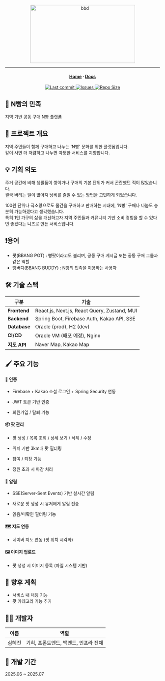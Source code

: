 <p align="center">
  <img width="341" height="189" alt="bbd" src="https://github.com/user-attachments/assets/dc80f415-9bc0-4ce1-8b9a-d02644b4161a" />
</p>
<hr>

<h4 align="center">
  <a href="https://bbang-buddy.com">Home</a>
  ·
  <a href="https://bbang-buddy.github.io">Docs</a>
</h4>
<div align="center">
  <p>
    <a href="https://github.com/LazyVim/LazyVim/pulse">
      <img alt="Last commit" src="https://img.shields.io/github/last-commit/shj78/bbang-buddy?style=for-the-badge&logo=starship&color=8bd5ca&logoColor=D9E0EE&labelColor=302D41"/>
    </a>
    <a href="https://github.com/LazyVim/LazyVim/issues">
      <img alt="Issues" src="https://img.shields.io/github/issues/shj78/bbang-buddy?style=for-the-badge&logo=bilibili&color=F5E0DC&logoColor=D9E0EE&labelColor=302D41" />
    </a>
      <a href="https://github.com/LazyVim/LazyVim">
      <img alt="Repo Size" src="https://img.shields.io/github/repo-size/shj78/bbang-buddy?color=%23DDB6F2&label=SIZE&logo=codesandbox&style=for-the-badge&logoColor=D9E0EE&labelColor=302D41" />
    </a>
  </p>
</div>

## 🍞 N빵의 민족

지역 기반 공동 구매 N빵 플랫폼

## 📌 프로젝트 개요

지역 주민들이 함께 구매하고 나누는 'N빵' 문화를 위한 플랫폼입니다. <br>
같이 사면 더 저렴하고 나누면 따뜻한 서비스를 지향합니다.

## 💡 기획 의도
주거 공간에 비해 생필품이 쌓이거나 구매의 기본 단위가 커서 곤란했던 적이 많았습니다. <br>
결국 버리는 일이 많아져 낭비를 줄일 수 있는 방법을 고민하게 되었습니다. 

100원 단위나 극소량으로도 물건을 구매하고 판매하는 시대에, 'N빵' 구매나 나눔도 충분히 가능하겠다고 생각했습니다. <br>
특히 1인 가구의 삶을 개선하고자 지역 주민들과 커뮤니티 기반 소비 경험을 할 수 있다면 좋겠다는 니즈로 만든 서비스입니다.

## ❗️용어
- 팟(BBANG POT) : 빵팟이라고도 불리며, 공동 구매 게시글 또는 공동 구매 그룹과 같은 역할
- 빵버디(BBANG BUDDY) : N빵의 민족을 이용하는 사용자

## 🛠 기술 스택
| 구분 | 기술 |
|------|------|
| **Frontend** | React.js, Next.js, React Query, Zustand, MUI |
| **Backend** | Spring Boot, Firebase Auth, Kakao API, SSE |
| **Database** | Oracle (prod), H2 (dev) |
| **CI/CD** | Oracle VM (배포 예정), Nginx |
| **지도 API** | Naver Map, Kakao Map |


## 🖌️ 주요 기능

#### 🔐 인증

- Firebase + Kakao 소셜 로그인 + Spring Security 연동

- JWT 토큰 기반 인증

- 회원가입 / 탈퇴 기능

#### 📦 팟 관리

- 팟 생성 / 목록 조회 / 상세 보기 / 삭제 / 수정

- 위치 기반 3km내 팟 필터링 

- 참여 / 퇴장 기능
  
- 정원 초과 시 마감 처리

#### 🔔 알림

- SSE(Server-Sent Events) 기반 실시간 알림

- 새로운 팟 생성 시 유저에게 알림 전송

- 읽음/미확인 필터링 기능

#### 🗺 지도 연동

- 네이버 지도 연동 (팟 위치 시각화)

#### 🖼 이미지 업로드

- 팟 생성 시 이미지 등록 (파일 시스템 기반)

## 🎯 향후 계획

- 서비스 내 채팅 기능
- 팟 카테고리 기능 추가 

## 👩‍💻 개발자

| 이름 | 역할 |
| --- | --- |
| 심혜진 | 기획, 프론트엔드, 백엔드, 인프라 전체 |

## 📆 개발 기간
2025.06 ~ 2025.07 

